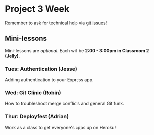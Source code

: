 # Project 3 Week

Remember to ask for technical help via [git issues](https://github.com/ga-dc/pbj-project3/issues)!

## Mini-lessons

Mini-lessons are *optional*. Each will be **2:00 - 3:00pm in Classroom 2 (Jelly)**.

### Tues: Authentication (Jesse)

Adding authentication to your Express app.

### Wed: Git Clinic (Robin)

How to troubleshoot merge conflicts and general Git funk.

### Thur: Deployfest (Adrian)

Work as a class to get everyone's apps up on Heroku!

